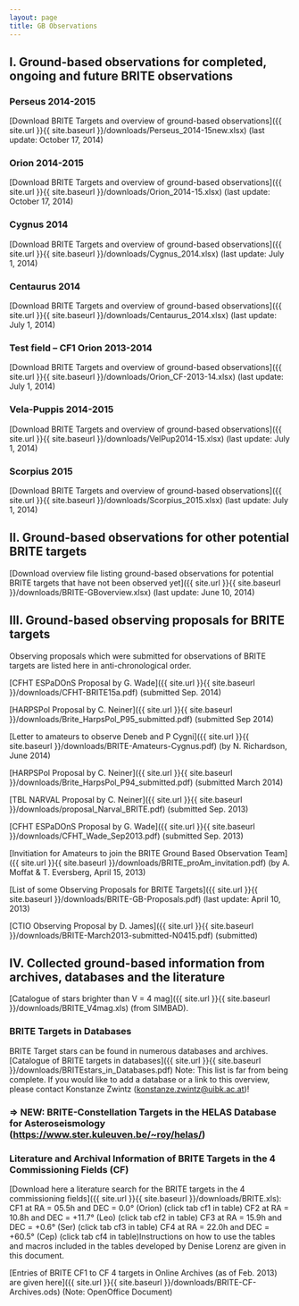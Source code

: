 ```yaml
---
layout: page
title: GB Observations
---
```


## I. Ground-based observations for completed, ongoing and future BRITE observations
### Perseus 2014-2015
[Download BRITE Targets and overview of ground-based observations]({{ site.url }}{{ site.baseurl }}/downloads/Perseus_2014-15new.xlsx) (last update: October 17, 2014)

### Orion 2014-2015
[Download BRITE Targets and overview of ground-based observations]({{ site.url }}{{ site.baseurl }}/downloads/Orion_2014-15.xlsx) (last update: October 17, 2014)

### Cygnus 2014
[Download BRITE Targets and overview of ground-based observations]({{ site.url }}{{ site.baseurl }}/downloads/Cygnus_2014.xlsx) (last update: July 1, 2014)

### Centaurus 2014
[Download BRITE Targets and overview of ground-based observations]({{ site.url }}{{ site.baseurl }}/downloads/Centaurus_2014.xlsx) (last update: July 1, 2014)

### Test field – CF1 Orion 2013-2014
[Download BRITE Targets and overview of ground-based observations]({{ site.url }}{{ site.baseurl }}/downloads/Orion_CF-2013-14.xlsx) (last update: July 1, 2014)

### Vela-Puppis 2014-2015
[Download BRITE Targets and overview of ground-based observations]({{ site.url }}{{ site.baseurl }}/downloads/VelPup2014-15.xlsx) (last update: July 1, 2014)

### Scorpius 2015
[Download BRITE Targets and overview of ground-based observations]({{ site.url }}{{ site.baseurl }}/downloads/Scorpius_2015.xlsx) (last update: July 1, 2014)

## II. Ground-based observations for other potential BRITE targets
[Download overview file listing ground-based observations for potential BRITE targets that have not been observed yet]({{ site.url }}{{ site.baseurl }}/downloads/BRITE-GBoverview.xlsx) (last update: June 10, 2014)

## III. Ground-based observing proposals for BRITE targets
Observing proposals which were submitted for observations of BRITE targets are listed here in anti-chronological order.

[CFHT ESPaDOnS Proposal by G. Wade]({{ site.url }}{{ site.baseurl }}/downloads/CFHT-BRITE15a.pdf) (submitted Sep. 2014)

[HARPSPol Proposal by C. Neiner]({{ site.url }}{{ site.baseurl }}/downloads/Brite_HarpsPol_P95_submitted.pdf) (submitted Sep 2014)

[Letter to amateurs to observe Deneb and P Cygni]({{ site.url }}{{ site.baseurl }}/downloads/BRITE-Amateurs-Cygnus.pdf) (by N. Richardson, June 2014)

[HARPSPol Proposal by C. Neiner]({{ site.url }}{{ site.baseurl }}/downloads/Brite_HarpsPol_P94_submitted.pdf) (submitted March 2014)

[TBL NARVAL Proposal by C. Neiner]({{ site.url }}{{ site.baseurl }}/downloads/proposal_Narval_BRITE.pdf) (submitted Sep. 2013)

[CFHT ESPaDOnS Proposal by G. Wade]({{ site.url }}{{ site.baseurl }}/downloads/CFHT_Wade_Sep2013.pdf) (submitted Sep. 2013)

[Invitiation for Amateurs to join the BRITE Ground Based Observation Team]({{ site.url }}{{ site.baseurl }}/downloads/BRITE_proAm_invitation.pdf) (by A. Moffat & T. Eversberg, April 15, 2013)

[List of some Observing Proposals for BRITE Targets]({{ site.url }}{{ site.baseurl }}/downloads/BRITE-GB-Proposals.pdf) (last update: April 10, 2013)

[CTIO Observing Proposal by D. James]({{ site.url }}{{ site.baseurl }}/downloads/BRITE-March2013-submitted-N0415.pdf) (submitted)

## IV. Collected ground-based information from archives, databases and the literature
[Catalogue of stars brighter than V = 4 mag]({{ site.url }}{{ site.baseurl }}/downloads/BRITE_V4mag.xls) (from SIMBAD).

### BRITE Targets in Databases
BRITE Target stars can be found in numerous databases and archives. [Catalogue of BRITE targets in databases]({{ site.url }}{{ site.baseurl }}/downloads/BRITEstars_in_Databases.pdf)
Note: This list is far from being complete. If you would like to add a database or a link to this overview, please contact Konstanze Zwintz (konstanze.zwintz@uibk.ac.at)!

### ⇒ NEW: BRITE-Constellation Targets in the HELAS Database for Asteroseismology (https://www.ster.kuleuven.be/~roy/helas/)

### Literature and Archival Information of BRITE Targets in the 4 Commissioning Fields (CF)

[Download here a literature search for the BRITE targets in the 4 commissioning fields]({{ site.url }}{{ site.baseurl }}/downloads/BRITE.xls):
CF1 at RA = 05.5h and DEC = 0.0° (Orion)   (click tab cf1 in table)
CF2 at RA = 10.8h and DEC = +11.7° (Leo) (click tab cf2 in table)
CF3 at RA = 15.9h and DEC = +0.6° (Ser)    (click tab cf3 in table)
CF4 at RA = 22.0h and DEC = +60.5° (Cep) (click tab cf4 in table)Instructions on how to use the tables and macros included in the tables developed by Denise Lorenz are given in this document.

[Entries of BRITE CF1 to CF 4 targets in Online Archives (as of Feb. 2013) are given here]({{ site.url }}{{ site.baseurl }}/downloads/BRITE-CF-Archives.ods) (Note: OpenOffice Document)